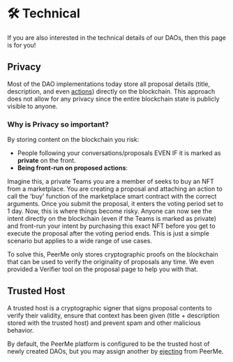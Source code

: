 # 🛠️ Technical

If you are also interested in the technical details of our DAOs, then this page is for you!

## Privacy

Most of the DAO implementations today store all proposal details (title, description, and even [actions](./actions.md)) directly on the blockchain. This approach does not allow for any privacy since the entire blockchain state is publicly visible to anyone.

### Why is Privacy so important?

By storing content on the blockchain you risk:

- People following your conversations/proposals EVEN IF it is marked as **private** on the front.
- **Being front-run on proposed actions**:

Imagine this, a private Teams you are a member of seeks to buy an NFT from a marketplace. You are creating a proposal and attaching an action to call the 'buy' function of the marketplace smart contract with the correct arguments. Once you submit the proposal, it enters the voting period set to 1 day. Now, this is where things become risky. Anyone can now see the intent directly on the blockchain (even if the Teams is marked as private) and front-run your intent by purchasing this exact NFT before you get to execute the proposal after the voting period ends. This is just a simple scenario but applies to a wide range of use cases.

To solve this, PeerMe only stores cryptographic proofs on the blockchain that can be used to verify the originality of proposals any time. We even provided a Verifier tool on the proposal page to help you with that.

## Trusted Host

A trusted host is a cryptographic signer that signs proposal contents to verify their validity, ensure that context has been given (title + description stored with the trusted host) and prevent spam and other malicious behavior.

By default, the PeerMe platform is configured to be the trusted host of newly created DAOs, but you may assign another by [ejecting](./eject.md) from PeerMe.
